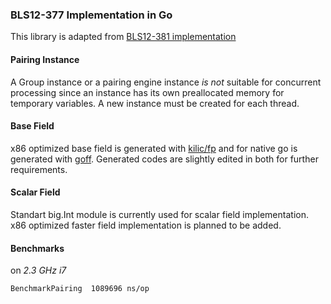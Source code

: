 ### BLS12-377 Implementation in Go

This library is adapted from [BLS12-381 implementation](https://github.com/kilic/bls12-381)

#### Pairing Instance

A Group instance or a pairing engine instance _is not_ suitable for concurrent processing since an instance has its own preallocated memory for temporary variables. A new instance must be created for each thread.

#### Base Field

x86 optimized base field is generated with [kilic/fp](https://github.com/kilic/fp) and for native go is generated with [goff](https://github.com/ConsenSys/goff). Generated codes are slightly edited in both for further requirements.

#### Scalar Field

Standart big.Int module is currently used for scalar field implementation. x86 optimized faster field implementation is planned to be added.

#### Benchmarks

on _2.3 GHz i7_

```
BenchmarkPairing  1089696 ns/op
```

